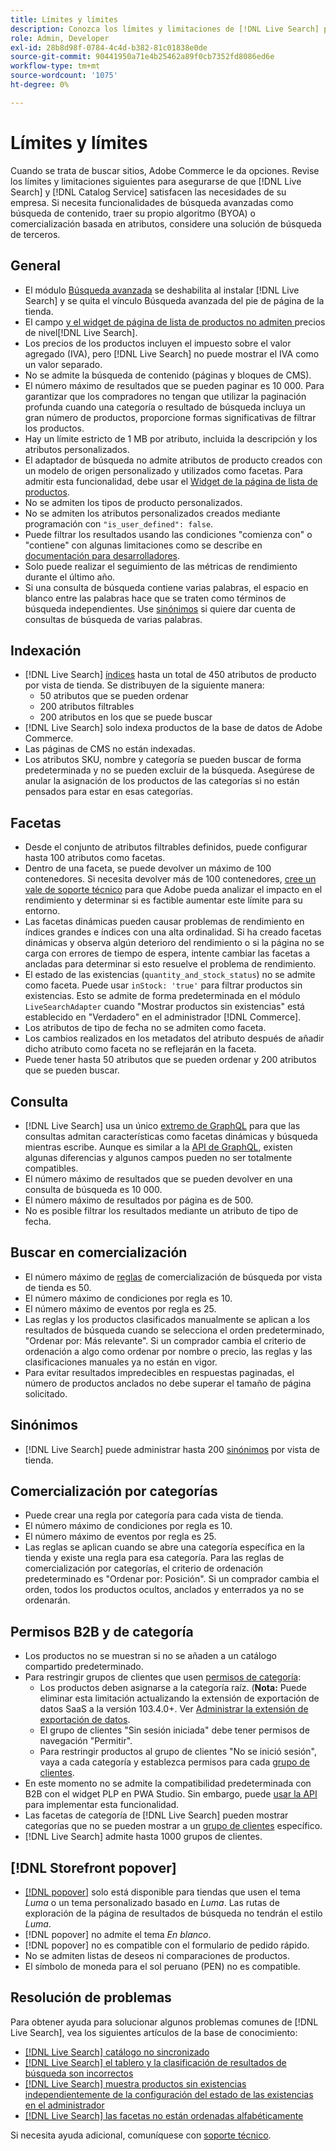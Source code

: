 ```yaml
---
title: Límites y límites
description: Conozca los límites y limitaciones de [!DNL Live Search] para asegurarse de que cumple con las necesidades de su empresa.
role: Admin, Developer
exl-id: 28b8d98f-0784-4c4d-b382-81c01838e0de
source-git-commit: 90441950a71e4b25462a89f0cb7352fd8086ed6e
workflow-type: tm+mt
source-wordcount: '1075'
ht-degree: 0%

---
```


# Límites y límites

Cuando se trata de buscar sitios, Adobe Commerce le da opciones. Revise los límites y limitaciones siguientes para asegurarse de que [!DNL Live Search] y [!DNL Catalog Service] satisfacen las necesidades de su empresa. Si necesita funcionalidades de búsqueda avanzadas como búsqueda de contenido, traer su propio algoritmo (BYOA) o comercialización basada en atributos, considere una solución de búsqueda de terceros.

## General

- El módulo [Búsqueda avanzada](https://experienceleague.adobe.com/es/docs/commerce-admin/catalog/catalog/search/search) se deshabilita al instalar [!DNL Live Search] y se quita el vínculo Búsqueda avanzada del pie de página de la tienda.
- El campo [ y el widget de página de lista de productos no admiten ](https://experienceleague.adobe.com/es/docs/commerce-admin/catalog/products/pricing/product-price-tier)precios de nivel[!DNL Live Search].
- Los precios de los productos incluyen el impuesto sobre el valor agregado (IVA), pero [!DNL Live Search] no puede mostrar el IVA como un valor separado.
- No se admite la búsqueda de contenido (páginas y bloques de CMS).
- El número máximo de resultados que se pueden paginar es 10 000. Para garantizar que los compradores no tengan que utilizar la paginación profunda cuando una categoría o resultado de búsqueda incluya un gran número de productos, proporcione formas significativas de filtrar los productos.
- Hay un límite estricto de 1 MB por atributo, incluida la descripción y los atributos personalizados.
- El adaptador de búsqueda no admite atributos de producto creados con un modelo de origen personalizado y utilizados como facetas. Para admitir esta funcionalidad, debe usar el [Widget de la página de lista de productos](plp-styling.md).
- No se admiten los tipos de producto personalizados.
- No se admiten los atributos personalizados creados mediante programación con `"is_user_defined": false`.
- Puede filtrar los resultados usando las condiciones &quot;comienza con&quot; o &quot;contiene&quot; con algunas limitaciones como se describe en [documentación para desarrolladores](https://developer.adobe.com/commerce/webapi/graphql/schema/live-search/queries/product-search/#limitations).
- Solo puede realizar el seguimiento de las métricas de rendimiento durante el último año.
- Si una consulta de búsqueda contiene varias palabras, el espacio en blanco entre las palabras hace que se traten como términos de búsqueda independientes. Use [sinónimos](./synonyms.md) si quiere dar cuenta de consultas de búsqueda de varias palabras.

## Indexación

- [!DNL Live Search] [índices](indexing.md) hasta un total de 450 atributos de producto por vista de tienda. Se distribuyen de la siguiente manera:
   - 50 atributos que se pueden ordenar
   - 200 atributos filtrables
   - 200 atributos en los que se puede buscar
- [!DNL Live Search] solo indexa productos de la base de datos de Adobe Commerce.
- Las páginas de CMS no están indexadas.
- Los atributos SKU, nombre y categoría se pueden buscar de forma predeterminada y no se pueden excluir de la búsqueda. Asegúrese de anular la asignación de los productos de las categorías si no están pensados para estar en esas categorías.

## Facetas

- Desde el conjunto de atributos filtrables definidos, puede configurar hasta 100 atributos como facetas.
- Dentro de una faceta, se puede devolver un máximo de 100 contenedores. Si necesita devolver más de 100 contenedores, [cree un vale de soporte técnico](https://experienceleague.adobe.com/es/docs/commerce-knowledge-base/kb/help-center-guide/magento-help-center-user-guide) para que Adobe pueda analizar el impacto en el rendimiento y determinar si es factible aumentar este límite para su entorno.
- Las facetas dinámicas pueden causar problemas de rendimiento en índices grandes e índices con una alta ordinalidad. Si ha creado facetas dinámicas y observa algún deterioro del rendimiento o si la página no se carga con errores de tiempo de espera, intente cambiar las facetas a ancladas para determinar si esto resuelve el problema de rendimiento.
- El estado de las existencias (`quantity_and_stock_status`) no se admite como faceta. Puede usar `inStock: 'true'` para filtrar productos sin existencias. Esto se admite de forma predeterminada en el módulo `LiveSearchAdapter` cuando &quot;Mostrar productos sin existencias&quot; está establecido en &quot;Verdadero&quot; en el administrador [!DNL Commerce].
- Los atributos de tipo de fecha no se admiten como faceta.
- Los cambios realizados en los metadatos del atributo después de añadir dicho atributo como faceta no se reflejarán en la faceta.
- Puede tener hasta 50 atributos que se pueden ordenar y 200 atributos que se pueden buscar.

## Consulta

- [!DNL Live Search] usa un único [extremo de GraphQL](https://developer.adobe.com/commerce/webapi/graphql/schema/live-search/) para que las consultas admitan características como facetas dinámicas y búsqueda mientras escribe. Aunque es similar a la [API de GraphQL](https://developer.adobe.com/commerce/webapi/graphql/), existen algunas diferencias y algunos campos pueden no ser totalmente compatibles.
- El número máximo de resultados que se pueden devolver en una consulta de búsqueda es 10 000.
- El número máximo de resultados por página es de 500.
- No es posible filtrar los resultados mediante un atributo de tipo de fecha.

## Buscar en comercialización

- El número máximo de [reglas](rules.md) de comercialización de búsqueda por vista de tienda es 50.
- El número máximo de condiciones por regla es 10.
- El número máximo de eventos por regla es 25.
- Las reglas y los productos clasificados manualmente se aplican a los resultados de búsqueda cuando se selecciona el orden predeterminado, &quot;Ordenar por: Más relevante&quot;. Si un comprador cambia el criterio de ordenación a algo como ordenar por nombre o precio, las reglas y las clasificaciones manuales ya no están en vigor.
- Para evitar resultados impredecibles en respuestas paginadas, el número de productos anclados no debe superar el tamaño de página solicitado.

## Sinónimos

- [!DNL Live Search] puede administrar hasta 200 [sinónimos](synonyms.md) por vista de tienda.

## Comercialización por categorías

- Puede crear una regla por categoría para cada vista de tienda.
- El número máximo de condiciones por regla es 10.
- El número máximo de eventos por regla es 25.
- Las reglas se aplican cuando se abre una categoría específica en la tienda y existe una regla para esa categoría. Para las reglas de comercialización por categorías, el criterio de ordenación predeterminado es &quot;Ordenar por: Posición&quot;. Si un comprador cambia el orden, todos los productos ocultos, anclados y enterrados ya no se ordenarán.

## Permisos B2B y de categoría

- Los productos no se muestran si no se añaden a un catálogo compartido predeterminado.
- Para restringir grupos de clientes que usen [permisos de categoría](https://experienceleague.adobe.com/es/docs/commerce-admin/catalog/categories/category-permissions):
   - Los productos deben asignarse a la categoría raíz. (**Nota:** Puede eliminar esta limitación actualizando la extensión de exportación de datos SaaS a la versión 103.4.0+. Ver [Administrar la extensión de exportación de datos](../data-export/manage-extension.md).
   - El grupo de clientes &quot;Sin sesión iniciada&quot; debe tener permisos de navegación &quot;Permitir&quot;.
   - Para restringir productos al grupo de clientes &quot;No se inició sesión&quot;, vaya a cada categoría y establezca permisos para cada [grupo de clientes](https://experienceleague.adobe.com/es/docs/commerce-admin/b2b/shared-catalogs/catalog-shared-manage).
- En este momento no se admite la compatibilidad predeterminada con B2B con el widget PLP en PWA Studio. Sin embargo, puede [usar la API](install.md#pwa-support) para implementar esta funcionalidad.
- Las facetas de categoría de [!DNL Live Search] pueden mostrar categorías que no se pueden mostrar a un [grupo de clientes](https://experienceleague.adobe.com/es/docs/commerce-admin/b2b/shared-catalogs/catalog-shared-manage) específico.
- [!DNL Live Search] admite hasta 1000 grupos de clientes.

## [!DNL Storefront popover]

- [[!DNL popover]](storefront-popover.md) solo está disponible para tiendas que usen el tema *Luma* o un tema personalizado basado en *Luma*. Las rutas de exploración de la página de resultados de búsqueda no tendrán el estilo *Luma*.
- [!DNL popover] no admite el tema *En blanco*.
- [!DNL popover] no es compatible con el formulario de pedido rápido.
- No se admiten listas de deseos ni comparaciones de productos.
- El símbolo de moneda para el sol peruano (PEN) no es compatible.

## Resolución de problemas

Para obtener ayuda para solucionar algunos problemas comunes de [!DNL Live Search], vea los siguientes artículos de la base de conocimiento:

- [[!DNL Live Search] catálogo no sincronizado](https://experienceleague.adobe.com/es/docs/commerce-knowledge-base/kb/troubleshooting/miscellaneous/live-search-catalog-data-sync)
- [[!DNL Live Search] el tablero y la clasificación de resultados de búsqueda son incorrectos](https://experienceleague.adobe.com/es/docs/commerce-knowledge-base/kb/troubleshooting/miscellaneous/live-search-dashboard-ranking-incorrect)
- [[!DNL Live Search] muestra productos sin existencias independientemente de la configuración del estado de las existencias en el administrador](https://experienceleague.adobe.com/en/docs/commerce-knowledge-base/kb/troubleshooting/miscellaneous/live-search-displays-out-of-stock-products)
- [[!DNL Live Search] las facetas no están ordenadas alfabéticamente](https://experienceleague.adobe.com/es/docs/commerce-knowledge-base/kb/troubleshooting/miscellaneous/live-search-facets-not-sorted)

Si necesita ayuda adicional, comuníquese con [soporte técnico](https://experienceleague.adobe.com/es/docs/commerce-knowledge-base/kb/help-center-guide/magento-help-center-user-guide).
